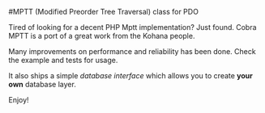 #MPTT (Modified Preorder Tree Traversal) class for PDO

Tired of looking for a decent PHP Mptt implementation? Just found. Cobra MPTT is a port of a great work from the Kohana people.

Many improvements on performance and reliability has been done. Check the example and tests for usage.

It also ships a simple *database interface* which allows you to create **your own** database layer.

Enjoy!